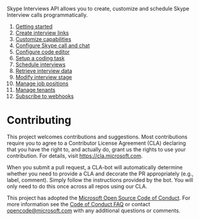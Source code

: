 Skype Interviews API allows you to create, customize and schedule Skype Interview calls programmatically.

1. [Getting started](skype-interview-docs/getting-started.md)
2. [Create interview links](skype-interviews-docs/create-links.md)
3. [Customize capabilities](skype-interviews-docs/customize-capabilities.md)
4. [Configure Skype call and chat](skype-interviews-docs/configure-skype.md)
5. [Configure code editor](skype-interviews-docs/configure-code.md)
6. [Setup a coding task](skype-interviews-docs/setup-tasks.md)
7. [Schedule interviews](skype-interviews-docs/schedule-interviews.md)
8. [Retrieve interview data](skype-interviews-docs/fetch-interviews-data.md)
9. [Modify interview stage](skype-interviews-docs/manage-interviews.md)
10. [Manage job positions](skype-interviews-docs/manage-positions.md)
11. [Manage tenants](skype-interviews-docs/manage-tenants.md)
12. [Subscribe to webhooks](skype-interviews-docs/webhooks.md)



# Contributing

This project welcomes contributions and suggestions.  Most contributions require you to agree to a
Contributor License Agreement (CLA) declaring that you have the right to, and actually do, grant us
the rights to use your contribution. For details, visit https://cla.microsoft.com.

When you submit a pull request, a CLA-bot will automatically determine whether you need to provide
a CLA and decorate the PR appropriately (e.g., label, comment). Simply follow the instructions
provided by the bot. You will only need to do this once across all repos using our CLA.

This project has adopted the [Microsoft Open Source Code of Conduct](https://opensource.microsoft.com/codeofconduct/).
For more information see the [Code of Conduct FAQ](https://opensource.microsoft.com/codeofconduct/faq/) or
contact [opencode@microsoft.com](mailto:opencode@microsoft.com) with any additional questions or comments.
